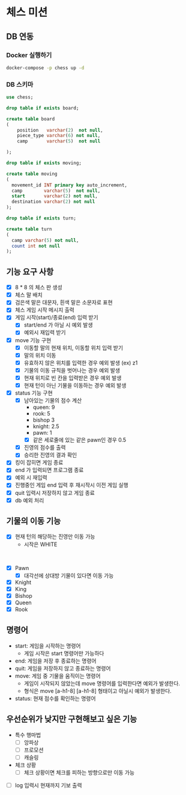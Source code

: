 # 체스 미션

## DB 연동

### Docker 실행하기

```bash
docker-compose -p chess up -d
```

### DB 스키마

```sql
use chess;

drop table if exists board;

create table board
(
    position   varchar(2)  not null,
    piece_type varchar(6) not null,
    camp       varchar(5)  not null

);

drop table if exists moving;

create table moving
(
  movement_id INT primary key auto_increment,
  camp        varchar(5)  not null,
  start       varchar(2) not null,
  destination varchar(2) not null
);

drop table if exists turn;

create table turn
(
  camp varchar(5) not null,
  count int not null
);
```


## 기능 요구 사항

* [x] 8 * 8 의 체스 판 생성
* [x] 체스 말 배치
* [x] 검은색 말은 대문자, 흰색 말은 소문자로 표현
* [x] 체스 게임 시작 메시지 출력
* [x] 게임 시작(start)/종료(end) 입력 받기
  * [x] start/end 가 아닐 시 예외 발생
  * [x] 예외시 재입력 받기
* [x] move 기능 구현
  * [x] 이동할 말의 현재 위치, 이동할 위치 입력 받기
  * [x] 말의 위치 이동
  * [x] 유효하지 않은 위치를 입력한 경우 예외 발생 (ex) z1
  * [x] 기물의 이동 규칙을 벗어나는 경우 예외 발생
  * [x] 현재 위치로 빈 칸을 입력받은 경우 예외 발생
  * [x] 현재 턴이 아닌 기물을 이동하는 경우 예외 발생
* [x] status 기능 구현
  * [x] 남아있는 기물의 점수 계산
    * queen: 9
    * rook: 5
    * bishop 3
    * knight: 2.5
    * pawn: 1
    * [x] 같은 세로줄에 있는 같은 pawn인 경우 0.5
  * [x] 진영의 점수를 출력
  * [x] 승리한 진영의 결과 확인
* [x] 킹이 잡히면 게임 종료
* [x] end 가 입력되면 프로그램 종료
* [x] 예외 시 재입력
* [x] 진행중인 게임 end 입력 후 재시작시 이전 게임 실행
* [x] quit 입력시 저장하지 않고 게임 종료
* [x] db 예외 처리

## 기물의 이동 기능

* [x] 현재 턴의 해당하는 진영만 이동 가능
  * 시작은 WHITE

<br>

* [x] Pawn
  * [x] 대각선에 상대방 기물이 있다면 이동 가능
* [x] Knight
* [x] King
* [x] Bishop
* [x] Queen
* [x] Rook

## 명령어

* start: 게임을 시작하는 명령어
  * 게임 시작은 start 명령어만 가능하다
* end: 게임을 저장 후 종료하는 명령어
* quit: 게임을 저장하지 않고 종료하는 명령어
* move: 게임 중 기물을 움직이는 명령어
  * 게임이 시작되지 않았는데 move 명령어를 입력한다면 예외가 발생한다.
  * 형식은 move [a-h1-8] [a-h1-8] 형태이고 아닐시 예외가 발생한다.
* status: 현재 점수를 확인하는 명령어

## 우선순위가 낮지만 구현해보고 싶은 기능

* 특수 행마법
  * [ ] 앙파상
  * [ ] 프로모션
  * [ ] 캐슬링
* 체크 상황
  * [ ] 체크 상황이면 체크를 피하는 방향으로만 이동 가능
* [ ] log 입력시 현재까지 기보 출력
